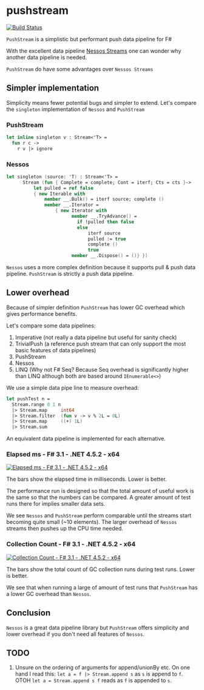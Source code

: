 # pushstream

[![Build Status](https://travis-ci.org/mrange/pushstream.svg?branch=master)](https://travis-ci.org/mrange/pushstream)

`PushStream` is a simplistic but performant push data pipeline for F#

With the excellent data pipeline [Nessos Streams](https://github.com/nessos/Streams)
one can wonder why another data pipeline is needed.

`PushStream` do have some advantages over `Nessos Streams`

## Simpler implementation

Simplicity means fewer potential bugs and simpler to extend. Let's compare the
`singleton` implementation of `Nessos` and `PushStream`

### PushStream

```fsharp
let inline singleton v : Stream<'T> =
  fun r c ->
    r v |> ignore
```

### Nessos

```fsharp
let singleton (source: 'T) : Stream<'T> =
      Stream (fun { Complete = complete; Cont = iterf; Cts = cts }->
          let pulled = ref false
          { new Iterable with
              member __.Bulk() = iterf source; complete ()
              member __.Iterator =
                  { new Iterator with
                        member __.TryAdvance() =
                          if !pulled then false
                          else
                              iterf source
                              pulled := true
                              complete ()
                              true
                        member __.Dispose() = ()} })
```

`Nessos` uses a more complex definition because it supports pull & push data pipeline.
`PushStream` is strictly a push data pipeline.

## Lower overhead

Because of simpler definition `PushStream` has lower GC overhead which gives performance
benefits.

Let's compare some data pipelines:

  1. Imperative (not really a data pipeline but useful for sanity check)
  2. TrivialPush (a reference push stream that can only support the most basic features of data pipelines)
  3. PushStream
  4. Nessos
  5. LINQ (Why not F# Seq? Because Seq overhead is significantly higher than LINQ although both are based around `IEnumerable<>`)

We use a simple data pipe line to measure overhead:

```fsharp
let pushTest n =
  Stream.range 0 1 n
  |> Stream.map     int64
  |> Stream.filter  (fun v -> v % 2L = 0L)
  |> Stream.map     ((+) 1L)
  |> Stream.sum
```

An equivalent data pipeline is implemented for each alternative.

### Elapsed ms - F# 3.1 - .NET 4.5.2 - x64

[![Elapsed ms - F# 3.1 - .NET 4.5.2 - x64][1]][1]

The bars show the elapsed time in milliseconds. Lower is better.

The performance run is designed so that the total amount of useful work is the same
so that the numbers can be compared. A greater amount of test runs there for implies
smaller data sets.

We see `Nessos` and `PushStream` perform comparable until the streams start becoming
quite small (~10 elements). The larger overhead of `Nessos` streams then pushes up
the CPU time needed.

### Collection Count - F# 3.1 - .NET 4.5.2 - x64

[![Collection Count - F# 3.1 - .NET 4.5.2 - x64][2]][2]

The bars show the total count of GC collection runs during test runs. Lower is better.

We see that when running a large of amount of test runs that `PushStream` has a lower
GC overhead than `Nessos`.

## Conclusion

`Nessos` is a great data pipeline library but `PushStream` offers simplicity and lower
overhead if you don't need all features of `Nessos`.

## TODO

  1. Unsure on the ordering of arguments for append/unionBy etc. On one hand I read this: `let a = f |> Stream.append s` as `s` is append to `f`. OTOH `let a = Stream.append s f` reads as `f` is appended to `s`.

  [1]: img/perf_cpu.png
  [2]: img/perf_cc.png
